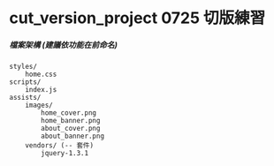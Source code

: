 # cut_version_project 0725 切版練習

##### 檔案架構 (建議依功能在前命名)
    styles/
		home.css
	scripts/
		index.js
	assists/
		images/
			home_cover.png
			home_banner.png
			about_cover.png
			about_banner.png
		vendors/ (-- 套件)
			jquery-1.3.1
